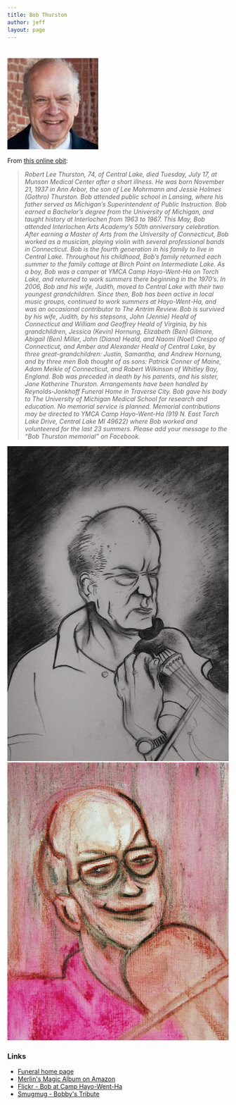 ```yaml
---
title: Bob Thurston
author: jeff
layout: page
---
```

# 

[![Bob Thurston][2]][2]

 [2]: /images/bob_thurston_thumbnail.jpg

From [this online obit][1]:

 [1]: http://www.antrimreview.net/obituaries/article_9cc85358-dc02-11e1-a940-001a4bcf6878.html

> *Robert Lee Thurston, 74, of Central Lake, died Tuesday, July 17, at Munson Medical Center after a short illness.  He was born November 21, 1937 in Ann Arbor, the son of Lee Mohrmann and Jessie Holmes (Gothro) Thurston. Bob attended public school in Lansing, where his father served as Michigan’s Superintendent of Public Instruction. Bob earned a Bachelor’s degree from the University of Michigan, and taught history at Interlochen from 1963 to 1967. This May, Bob attended Interlochen Arts Academy’s 50th anniversary celebration. After earning a Master of Arts from the University of Connecticut, Bob worked as a musician, playing violin with several professional bands in Connecticut.  Bob is the fourth generation in his family to live in Central Lake. Throughout his childhood, Bob’s family returned each summer to the family cottage at Birch Point on Intermediate Lake. As a boy, Bob was a camper at YMCA Camp Hayo-Went-Ha on Torch Lake, and returned to work summers there beginning in the 1970’s. In 2006, Bob and his wife, Judith, moved to Central Lake with their two youngest  grandchildren. Since then, Bob has been active in local music groups, continued to work summers at Hayo-Went-Ha, and was an occasional contributor to The Antrim Review.  Bob is survived by his wife, Judith, by his stepsons, John (Jennie) Heald of Connecticut and William and Geoffrey Heald of Virginia, by his grandchildren, Jessica (Kevin) Hornung, Elizabeth (Ben) Gilmore, Abigail (Ben) Miller, John (Diana) Heald, and Naomi (Noel) Crespo of Connecticut, and Amber and Alexander Heald of Central Lake, by three great-grandchildren: Justin, Samantha, and Andrew Hornung, and by three men Bob thought of as sons: Patrick Conner of Maine, Adam Meikle of Connecticut, and Robert Wilkinson of Whitley Bay, England.  Bob was preceded in death by his parents, and his sister, Jane Katherine Thurston.  Arrangements have been handled by Reynolds-Jonkhoff Funeral Home in Traverse City. Bob gave his body to The University of Michigan Medical School for research and education. No memorial service is planned.  Memorial contributions may be directed to YMCA Camp Hayo-Went-Ha  (919 N. East Torch Lake Drive, Central Lake MI 49622) where Bob worked and volunteered for the last 23 summers. Please add your message to the “Bob Thurston memorial” on Facebook.*

[![Bob Thurston][7]][7] [![Bob Thurston][8]][8]

 [7]: /images/bob_thurston_drawing.jpg
 [8]: /images/bob_thurston_painting.jpg

### Links 

* [Funeral home page][3]
* [Merlin's Magic Album on Amazon][4]
* [Flickr - Bob at Camp Hayo-Went-Ha][5]
* [Smugmug - Bobby's Tribute][6]

 [3]: http://www.reynolds-jonkhoff.com/obituaries/Robert-Thurston/
 [4]: http://www.amazon.com/Merlins-Mischief-Bob-Thurston/dp/B0027UR0R2
 [5]: https://www.flickr.com/photos/tacitpixel/6060193882/in/set-72157627471698370
 [6]: http://hayowenthacamps.smugmug.com/HWHSummer2012/Staff-Training/Bobbys-Tribute/23564074_rcJsJf


